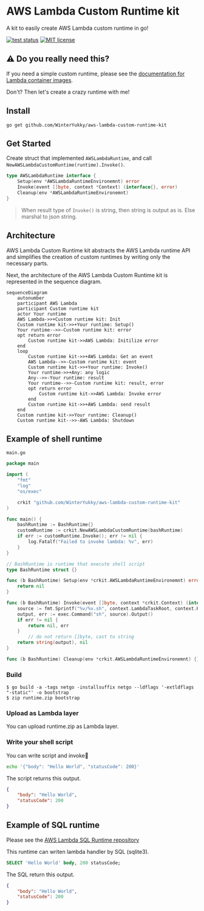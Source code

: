 # AWS Lambda Custom Runtime kit

A kit to easily create AWS Lambda custom runtime in go!

[![test status](https://github.com/WinterYukky/aws-lambda-custom-runtime-kit/actions/workflows/test.yml/badge.svg?branch=main "test status")](https://github.com/WinterYukky/aws-lambda-custom-runtime-kit/actions)
[![MIT license](https://img.shields.io/badge/license-MIT-brightgreen.svg)](https://opensource.org/licenses/MIT)

## ⚠️ Do you really need this?

If you need a simple custom runtime, please see the [documentation for Lambda container images](https://docs.aws.amazon.com/lambda/latest/dg/images-create.html). 

Don't?
Then let's create a crazy runtime with me!

## Install

```shell
go get github.com/WinterYukky/aws-lambda-custom-runtime-kit
```

## Get Started

Create struct that implemented `AWSLambdaRuntime`, and call `NewAWSLambdaCustomRuntime(runtime).Invoke()`.

```go
type AWSLambdaRuntime interface {
	Setup(env *AWSLambdaRuntimeEnvironemnt) error
	Invoke(event []byte, context *Context) (interface{}, error)
	Cleanup(env *AWSLambdaRuntimeEnvironemnt)
}
```

> When result type of `Invoke()` is string, then string is output as is. Else marshal to json string.


## Architecture

AWS Lambda Custom Runtime kit abstracts the AWS Lambda runtime API and simplifies the creation of custom runtimes by writing only the necessary parts.

Next, the architecture of the AWS Lambda Custom Runtime kit is represented in the sequence diagram.

```mermaid
sequenceDiagram
    autonumber
    participant AWS Lambda
    participant Custom runtime kit
    actor Your runtime
    AWS Lambda->>+Custom runtime kit: Init
    Custom runtime kit->>+Your runtime: Setup()
    Your runtime-->>-Custom runtime kit: error
    opt return error
        Custom runtime kit->>AWS Lambda: Initilize error
    end
    loop
        Custom runtime kit->>+AWS Lambda: Get an event
        AWS Lambda-->>-Custom runtime kit: event
        Custom runtime kit->>+Your runtime: Invoke()
        Your runtime->>+Any: any logic
        Any-->>-Your runtime: result
        Your runtime-->>-Custom runtime kit: result, error
        opt return error
            Custom runtime kit->>AWS Lambda: Invoke error
        end
        Custom runtime kit->>+AWS Lambda: send result
    end
    Custom runtime kit->>Your runtime: Cleanup()
    Custom runtime kit-->>-AWS Lambda: Shutdown
```

## Example of shell runtime


`main.go`
```go
package main

import (
	"fmt"
	"log"
	"os/exec"

	crkit "github.com/WinterYukky/aws-lambda-custom-runtime-kit"
)

func main() {
	bashRuntime := BashRuntime{}
	customRuntime := crkit.NewAWSLambdaCustomRuntime(bashRuntime)
	if err := customRuntime.Invoke(); err != nil {
		log.Fatalf("Failed to invoke lambda: %v", err)
	}
}

// BashRuntime is runtime that execute shell script
type BashRuntime struct {}

func (b BashRuntime) Setup(env *crkit.AWSLambdaRuntimeEnvironemnt) error {
	return nil
}

func (b BashRuntime) Invoke(event []byte, context *crkit.Context) (interface{}, error) {
	source := fmt.Sprintf("%v/%v.sh", context.LambdaTaskRoot, context.Handler)
	output, err := exec.Command("sh", source).Output()
	if err != nil {
		return nil, err
	}
        // do not return []byte, cast to string
	return string(output), nil
}

func (b BashRuntime) Cleanup(env *crkit.AWSLambdaRuntimeEnvironemnt) {}
```

### Build

```shell
$ go build -a -tags netgo -installsuffix netgo --ldflags '-extldflags "-static"' -o bootstrap
$ zip runtime.zip bootstrap
```

### Upload as Lambda layer

You can upload runtime.zip as Lambda layer.

### Write your shell script

You can write script and invoke🎉

```sh
echo '{"body": "Hello World", "statusCode": 200}'
```

The script returns this output.

```json
{
    "body": "Hello World",
    "statusCode": 200
}
```

## Example of SQL runtime

Please see the [AWS Lambda SQL Runtime repository](https://github.com/WinterYukky/aws-lambda-sql-runtime)

This runtime can writen lambda handler by SQL (sqlite3).

```sql
SELECT 'Hello World' body, 200 statusCode;
```

The SQL return this output.
```json
{
    "body": "Hello World",
    "statusCode": 200
}
```
